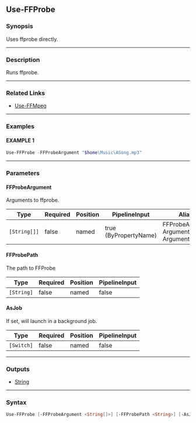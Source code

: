 Use-FFProbe
-----------




### Synopsis
Uses ffprobe directly.



---


### Description

Runs ffprobe.



---


### Related Links
* [Use-FFMpeg](Use-FFMpeg.md)





---


### Examples
#### EXAMPLE 1
```PowerShell
Use-FFProbe -FFProbeArgument "$home\Music\ASong.mp3"
```



---


### Parameters
#### **FFProbeArgument**

Arguments to ffprobe.






|Type        |Required|Position|PipelineInput        |Aliases                                    |
|------------|--------|--------|---------------------|-------------------------------------------|
|`[String[]]`|false   |named   |true (ByPropertyName)|FFProbeArguments<br/>Argument<br/>Arguments|



#### **FFProbePath**

The path to FFProbe






|Type      |Required|Position|PipelineInput|
|----------|--------|--------|-------------|
|`[String]`|false   |named   |false        |



#### **AsJob**

If set, will launch in a background job.






|Type      |Required|Position|PipelineInput|
|----------|--------|--------|-------------|
|`[Switch]`|false   |named   |false        |





---


### Outputs
* [String](https://learn.microsoft.com/en-us/dotnet/api/System.String)






---


### Syntax
```PowerShell
Use-FFProbe [-FFProbeArgument <String[]>] [-FFProbePath <String>] [-AsJob] [<CommonParameters>]
```
